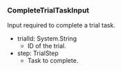 ### CompleteTrialTaskInput
Input required to complete a trial task.

- trialId: System.String
  - ID of the trial.
- step: TrialStep
  - Task to complete.

